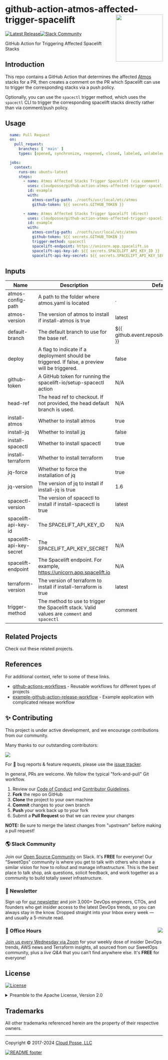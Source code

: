 

<!-- markdownlint-disable -->
# github-action-atmos-affected-trigger-spacelift <a href="https://cpco.io/homepage?utm_source=github&utm_medium=readme&utm_campaign=cloudposse/github-action-atmos-affected-trigger-spacelift&utm_content="><img align="right" src="https://cloudposse.com/logo-300x69.svg" width="150" /></a>
<a href="https://github.com/cloudposse/github-action-atmos-affected-trigger-spacelift/releases/latest"><img src="https://img.shields.io/github/release/cloudposse/github-action-atmos-affected-trigger-spacelift.svg" alt="Latest Release"/></a><a href="https://slack.cloudposse.com"><img src="https://slack.cloudposse.com/badge.svg" alt="Slack Community"/></a>
<!-- markdownlint-restore -->

<!--




  ** DO NOT EDIT THIS FILE
  **
  ** This file was automatically generated by the `cloudposse/build-harness`.
  ** 1) Make all changes to `README.yaml`
  ** 2) Run `make init` (you only need to do this once)
  ** 3) Run`make readme` to rebuild this file.
  **
  ** (We maintain HUNDREDS of open source projects. This is how we maintain our sanity.)
  **





-->

GitHub Action for Triggering Affected Spacelift Stacks




## Introduction

This repo contains a GitHub Action that determines the affected [Atmos](https://atmos.tools) stacks for a PR, then
creates a comment on the PR which Spacelift can use to trigger the corresponding stacks via a push policy.

Optionally, you can use the `spacectl` trigger method, which uses the `spacectl` CLI to trigger the corresponding
spacelift stacks directly rather than via comment/push policy.




## Usage

```yaml
  name: Pull Request
  on:
    pull_request:
      branches: [ 'main' ]
      types: [opened, synchronize, reopened, closed, labeled, unlabeled]

  jobs:
    context:
      runs-on: ubuntu-latest
      steps:
        - name: Atmos Affected Stacks Trigger Spacelift (via comment)
          uses: cloudposse/github-action-atmos-affected-trigger-spacelift@main
          id: example
          with:
            atmos-config-path: ./rootfs/usr/local/etc/atmos
            github-token: ${{ secrets.GITHUB_TOKEN }}

        - name: Atmos Affected Stacks Trigger Spacelift (direct)
          uses: cloudposse/github-action-atmos-affected-trigger-spacelift@main
          id: example
          with:
            atmos-config-path: ./rootfs/usr/local/etc/atmos
            github-token: ${{ secrets.GITHUB_TOKEN }}
            trigger-method: spacectl
            spacelift-endpoint: https://unicorn.app.spacelift.io
            spacelift-api-key-id: ${{ secrets.SPACELIFT_API_KEY_ID }}
            spacelift-api-key-secret: ${{ secrets.SPACELIFT_API_KEY_SECRET }}

```






<!-- markdownlint-disable -->

## Inputs

| Name | Description | Default | Required |
|------|-------------|---------|----------|
| atmos-config-path | A path to the folder where atmos.yaml is located | . | false |
| atmos-version | The version of atmos to install if install-atmos is true | latest | false |
| default-branch | The default branch to use for the base ref. | ${{ github.event.repository.default\_branch }} | false |
| deploy | A flag to indicate if a deployment should be triggered. If false, a preview will be triggered. | false | false |
| github-token | A GitHub token for running the spacelift-io/setup-spacectl action | N/A | true |
| head-ref | The head ref to checkout. If not provided, the head default branch is used. | N/A | false |
| install-atmos | Whether to install atmos | true | false |
| install-jq | Whether to install jq | false | false |
| install-spacectl | Whether to install spacectl | true | false |
| install-terraform | Whether to install terraform | true | false |
| jq-force | Whether to force the installation of jq | true | false |
| jq-version | The version of jq to install if install-jq is true | 1.6 | false |
| spacectl-version | The version of spacectl to install if install-spacectl is true | latest | false |
| spacelift-api-key-id | The SPACELIFT\_API\_KEY\_ID | N/A | false |
| spacelift-api-key-secret | The SPACELIFT\_API\_KEY\_SECRET | N/A | false |
| spacelift-endpoint | The Spacelift endpoint. For example, https://unicorn.app.spacelift.io | N/A | false |
| terraform-version | The version of terraform to install if install-terraform is true | latest | false |
| trigger-method | The method to use to trigger the Spacelift stack. Valid values are `comment` and `spacectl` | comment | false |


<!-- markdownlint-restore -->


## Related Projects

Check out these related projects.



## References

For additional context, refer to some of these links.

- [github-actions-workflows](https://github.com/cloudposse/github-actions-workflows) - Reusable workflows for different types of projects
- [example-github-action-release-workflow](https://github.com/cloudposse/example-github-action-release-workflow) - Example application with complicated release workflow




## ✨ Contributing

This project is under active development, and we encourage contributions from our community.



Many thanks to our outstanding contributors:

<a href="https://github.com/cloudposse/github-action-atmos-affected-trigger-spacelift/graphs/contributors">
  <img src="https://contrib.rocks/image?repo=cloudposse/github-action-atmos-affected-trigger-spacelift&max=24" />
</a>

For 🐛 bug reports & feature requests, please use the [issue tracker](https://github.com/cloudposse/github-action-atmos-affected-trigger-spacelift/issues).

In general, PRs are welcome. We follow the typical "fork-and-pull" Git workflow.
 1. Review our [Code of Conduct](https://github.com/cloudposse/github-action-atmos-affected-trigger-spacelift/?tab=coc-ov-file#code-of-conduct) and [Contributor Guidelines](https://github.com/cloudposse/.github/blob/main/CONTRIBUTING.md).
 2. **Fork** the repo on GitHub
 3. **Clone** the project to your own machine
 4. **Commit** changes to your own branch
 5. **Push** your work back up to your fork
 6. Submit a **Pull Request** so that we can review your changes

**NOTE:** Be sure to merge the latest changes from "upstream" before making a pull request!

### 🌎 Slack Community

Join our [Open Source Community](https://cpco.io/slack?utm_source=github&utm_medium=readme&utm_campaign=cloudposse/github-action-atmos-affected-trigger-spacelift&utm_content=slack) on Slack. It's **FREE** for everyone! Our "SweetOps" community is where you get to talk with others who share a similar vision for how to rollout and manage infrastructure. This is the best place to talk shop, ask questions, solicit feedback, and work together as a community to build totally *sweet* infrastructure.

### 📰 Newsletter

Sign up for [our newsletter](https://cpco.io/newsletter?utm_source=github&utm_medium=readme&utm_campaign=cloudposse/github-action-atmos-affected-trigger-spacelift&utm_content=newsletter) and join 3,000+ DevOps engineers, CTOs, and founders who get insider access to the latest DevOps trends, so you can always stay in the know.
Dropped straight into your Inbox every week — and usually a 5-minute read.

### 📆 Office Hours <a href="https://cloudposse.com/office-hours?utm_source=github&utm_medium=readme&utm_campaign=cloudposse/github-action-atmos-affected-trigger-spacelift&utm_content=office_hours"><img src="https://img.cloudposse.com/fit-in/200x200/https://cloudposse.com/wp-content/uploads/2019/08/Powered-by-Zoom.png" align="right" /></a>

[Join us every Wednesday via Zoom](https://cloudposse.com/office-hours?utm_source=github&utm_medium=readme&utm_campaign=cloudposse/github-action-atmos-affected-trigger-spacelift&utm_content=office_hours) for your weekly dose of insider DevOps trends, AWS news and Terraform insights, all sourced from our SweetOps community, plus a _live Q&A_ that you can’t find anywhere else.
It's **FREE** for everyone!
## License

<a href="https://opensource.org/licenses/Apache-2.0"><img src="https://img.shields.io/badge/License-Apache%202.0-blue.svg?style=for-the-badge" alt="License"></a>

<details>
<summary>Preamble to the Apache License, Version 2.0</summary>
<br/>
<br/>

Complete license is available in the [`LICENSE`](LICENSE) file.

```text
Licensed to the Apache Software Foundation (ASF) under one
or more contributor license agreements.  See the NOTICE file
distributed with this work for additional information
regarding copyright ownership.  The ASF licenses this file
to you under the Apache License, Version 2.0 (the
"License"); you may not use this file except in compliance
with the License.  You may obtain a copy of the License at

  https://www.apache.org/licenses/LICENSE-2.0

Unless required by applicable law or agreed to in writing,
software distributed under the License is distributed on an
"AS IS" BASIS, WITHOUT WARRANTIES OR CONDITIONS OF ANY
KIND, either express or implied.  See the License for the
specific language governing permissions and limitations
under the License.
```
</details>

## Trademarks

All other trademarks referenced herein are the property of their respective owners.


---
Copyright © 2017-2024 [Cloud Posse, LLC](https://cpco.io/copyright)


<a href="https://cloudposse.com/readme/footer/link?utm_source=github&utm_medium=readme&utm_campaign=cloudposse/github-action-atmos-affected-trigger-spacelift&utm_content=readme_footer_link"><img alt="README footer" src="https://cloudposse.com/readme/footer/img"/></a>

<img alt="Beacon" width="0" src="https://ga-beacon.cloudposse.com/UA-76589703-4/cloudposse/github-action-atmos-affected-trigger-spacelift?pixel&cs=github&cm=readme&an=github-action-atmos-affected-trigger-spacelift"/>
